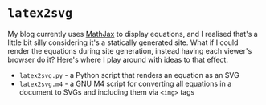 # `latex2svg`

My blog currently uses [MathJax](https://www.mathjax.org/) to display equations, and I realised that's a little bit silly
considering it's a statically generated site. What if I could render the equations during site generation, instead having
each viewer's browser do it? Here's where I play around with ideas to that effect.

* `latex2svg.py` - a Python script that renders an equation as an SVG
* `latex2svg.m4` - a GNU M4 script for converting all equations in a document to SVGs and including them via `<img>` tags
